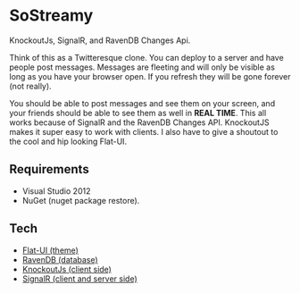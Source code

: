 SoStreamy
=========

KnockoutJs, SignalR, and RavenDB Changes Api.

Think of this as a Twitteresque clone. You can deploy to a server and have people post messages. Messages are fleeting and will only be visible as long as you have your browser open. If you refresh they will be gone forever (not really).

You should be able to post messages and see them on your screen, and your friends should be able to see them as well in **REAL TIME**. This all works because of SignalR and the RavenDB Changes API. KnockoutJS makes it super easy to work with clients. I also have to give a shoutout to the cool and hip looking Flat-UI.

Requirements
-------------------

- Visual Studio 2012
- NuGet (nuget package restore).


Tech
-----------------

  <ul>
      <li><a href="http://designmodo.com/flat-free" target="_blank">Flat-UI (theme)</a></li>
      <li><a href="http://ravendb.net" target="_blank">RavenDB (database)</a></li>
      <li><a href="http://knockoutjs.com" target="_blank">KnockoutJs (client side)</a></li>
      <li><a href="http://signalr.net" target="_blank">SignalR (client and server side)</a></li>
  </ul>
